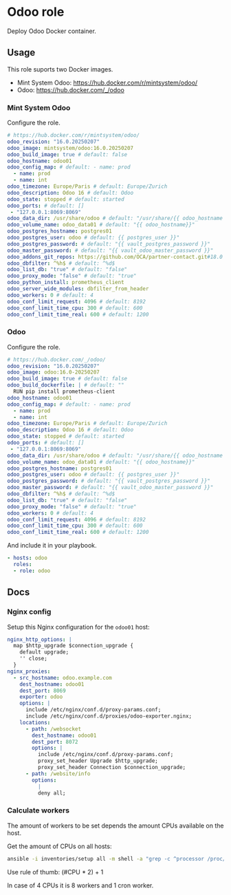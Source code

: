 # Odoo role

Deploy Odoo Docker container.

## Usage

This role suports two Docker images.

* Mint System Odoo: <https://hub.docker.com/r/mintsystem/odoo/>
* Odoo: <https://hub.docker.com/_/odoo>

### Mint System Odoo

Configure the role.

```yml
# https://hub.docker.com/r/mintsystem/odoo/
odoo_revision: "16.0.20250207"
odoo_image: mintsystem/odoo:16.0.20250207
odoo_build_image: true # default: false
odoo_hostname: odoo01
odoo_config_map: # default: - name: prod
  - name: prod
  - name: int
odoo_timezone: Europe/Paris # default: Europe/Zurich
odoo_description: Odoo 16 # default: Odoo
odoo_state: stopped # default: started
odoo_ports: # default: []
 - "127.0.0.1:8069:8069"
odoo_data_dir: /usr/share/odoo # default: "/usr/share/{{ odoo_hostname }}"
odoo_volume_name: odoo_data01 # default: "{{ odoo_hostname}}"
odoo_postgres_hostname: postgres01
odoo_postgres_user: odoo # default: {{ postgres_user }}"
odoo_postgres_password: # default: "{{ vault_postgres_password }}"
odoo_master_password: # default: "{{ vault_odoo_master_password }}"
odoo_addons_git_repos: https://github.com/OCA/partner-contact.git#18.0
odoo_dbfilter: ^%h$ # default: ^%d$
odoo_list_db: "true" # default: "false"
odoo_proxy_mode: "false" # default: "true"
odoo_python_install: prometheus_client
odoo_server_wide_modules: dbfilter_from_header
odoo_workers: 0 # default: 4
odoo_conf_limit_request: 4096 # default: 8192
odoo_conf_limit_time_cpu: 300 # default: 600
odoo_conf_limit_time_real: 600 # default: 1200
```

### Odoo

Configure the role.

```yml
# https://hub.docker.com/_/odoo/
odoo_revision: "16.0.20250207"
odoo_image: odoo:16.0-20250207
odoo_build_image: true # default: false
odoo_build_dockerfile: | # default: ""
  RUN pip install prometheus-client
odoo_hostname: odoo01
odoo_config_map: # default: - name: prod
  - name: prod
  - name: int
odoo_timezone: Europe/Paris # default: Europe/Zurich
odoo_description: Odoo 16 # default: Odoo
odoo_state: stopped # default: started
odoo_ports: # default: []
 - "127.0.0.1:8069:8069"
odoo_data_dir: /usr/share/odoo # default: "/usr/share/{{ odoo_hostname }}"
odoo_volume_name: odoo_data01 # default: "{{ odoo_hostname}}"
odoo_postgres_hostname: postgres01
odoo_postgres_user: odoo # default: {{ postgres_user }}"
odoo_postgres_password: # default: "{{ vault_postgres_password }}"
odoo_master_password: # default: "{{ vault_odoo_master_password }}"
odoo_dbfilter: ^%h$ # default: ^%d$
odoo_list_db: "true" # default: "false"
odoo_proxy_mode: "false" # default: "true"
odoo_workers: 0 # default: 4
odoo_conf_limit_request: 4096 # default: 8192
odoo_conf_limit_time_cpu: 300 # default: 600
odoo_conf_limit_time_real: 600 # default: 1200
```

And include it in your playbook.

```yml
- hosts: odoo
  roles:
  - role: odoo
```

## Docs

### Nginx config

Setup this Nginx configuration for the `odoo01` host:

```yaml
nginx_http_options: |
  map $http_upgrade $connection_upgrade {
    default upgrade;
    '' close;
  }
nginx_proxies:
  - src_hostname: odoo.example.com
    dest_hostname: odoo01
    dest_port: 8069
    exporter: odoo
    options: |
      include /etc/nginx/conf.d/proxy-params.conf;
      include /etc/nginx/conf.d/proxies/odoo-exporter.nginx;
    locations:
      - path: /websocket
        dest_hostname: odoo01
        dest_port: 8072
        options: |
          include /etc/nginx/conf.d/proxy-params.conf;
          proxy_set_header Upgrade $http_upgrade;
          proxy_set_header Connection $connection_upgrade;
      - path: /website/info
        options:
          |
          deny all;
```

### Calculate workers

The amount of workers to be set depends the amount CPUs available on the host.

Get the amount of CPUs on all hosts:

```bash
ansible -i inventories/setup all -m shell -a "grep -c ^processor /proc/cpuinfo"
```

Use rule of thumb: (#CPU * 2) + 1

In case of 4 CPUs it is 8 workers and 1 cron worker.
